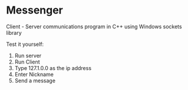 # Messenger

Client - Server communications program in C++ using Windows sockets library

Test it yourself: 
1. Run server
2. Run Client
3. Type 127.1.0.0 as the ip address
4. Enter Nickname
5. Send a message
